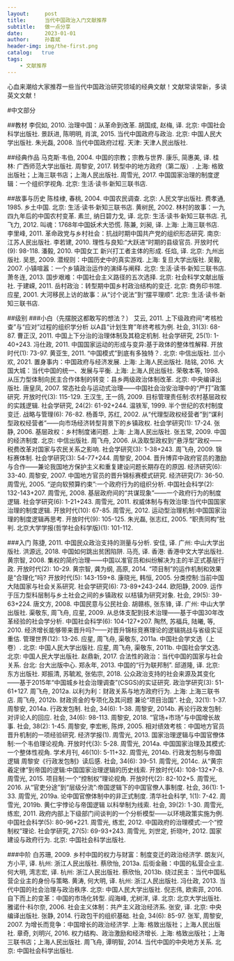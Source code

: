 ```yaml
---
layout:     post
title:      当代中国政治入门文献推荐
subtitle:   做一点分享
date:       2023-01-01
author:     孙喜斌
header-img: img/the-first.png
catalog:   true
tags:
    - 文献推荐
---
```

心血来潮给大家推荐一些当代中国政治研究领域的经典文献！文献常读常新，多读英文文献！

#中文部分

##教材
李侃如, 2010. 治理中国：从革命到改革. 胡国成, 赵梅, 译. 北京: 中国社会科学出版社.
景跃进, 陈明明, 肖滨, 2015. 当代中国政府与政治. 北京: 中国人民大学出版社.
朱光磊, 2008. 当代中国政府过程. 天津: 天津人民出版社.

##经典作品
马克斯·韦伯, 2004. 中国的宗教；宗教与世界. 康乐, 简惠美, 译. 桂林: 广西师范大学出版社.
周黎安, 2017. 转型中的地方政府（第二版）. 上海: 格致出版社；上海三联书店；上海人民出版社.
周雪光, 2017. 中国国家治理的制度逻辑：一个组织学视角. 北京: 生活·读书·新知三联书店.

##故事与历史
陈桂棣, 春桃, 2004. 中国农民调查. 北京: 人民文学出版社.
费孝通, 1985. 乡土中国. 北京: 生活·读书·新知三联书店.
黄树民, 2002. 林村的故事：一九四九年后的中国农村变革. 素兰, 纳日碧力戈, 译. 北京: 生活·读书·新知三联书店.
孔飞力, 2012. 叫魂：1768年中国妖术大恐慌. 陈兼, 刘昶, 译. 上海: 上海三联书店.
李里峰, 2011. 革命政党与乡村社会：抗战时期中国共产党的组织形态研究. 南京: 江苏人民出版社.
李若建, 2010. 理性与良知:“大跃进”时期的县级官员. 开放时代(9): 98-118.
潘毅, 2010. 中国女工  新兴打工者主体的形成. 任焰, 译. 北京: 九州出版社.
吴思, 2009. 潜规则：中国历史中的真实游戏. 上海: 复旦大学出版社.
吴毅, 2007. 小镇喧嚣：一个乡镇政治运作的演绎与阐释. 北京: 生活·读书·新知三联书店.
萧冬连, 2013. 国步艰难：中国社会主义路径的五次选择. 北京: 社会科学文献出版社.
于建嵘, 2011. 岳村政治：转型期中国乡村政治结构的变迁. 北京: 商务印书馆.
应星, 2001. 大河移民上访的故事：从“讨个说法”到“摆平理顺”. 北京: 生活·读书·新知三联书店.

##级别
###小白（先摆脱这都敢写的想法？）
艾云, 2011. 上下级政府间“考核检查”与“应对”过程的组织学分析  以A县“计划生育”年终考核为例. 社会, 31(3): 68-87.
曹正汉, 2011. 中国上下分治的治理体制及其稳定机制. 社会学研究, 25(1): 1-40+243.
冯仕政, 2011. 中国国家运动的形成与变异:基于政体的整体性解释. 开放时代(1): 73-97.
黄亚生, 2011. “中国模式”到底有多独特？. 北京: 中信出版社.
兰小欢, 2021. 置身事内：中国政府与经济发展. 上海: 上海人民出版社.
陆铭, 2016. 大国大城：当代中国的统一、发展与平衡. 上海: 上海人民出版社.
荣敬本等, 1998. 从压力型体制向民主合作体制的转变：县乡两级政治体制改革. 北京: 中央编译出版社.
唐皇凤, 2007. 常态社会与运动式治理——中国社会治安治理中的“严打”政策研究. 开放时代(3): 115-129.
王汉生, 王一鸽, 2009. 目标管理责任制:农村基层政权的实践逻辑. 社会学研究, 24(2): 61-92+244.
温铁军, 1999. 半个世纪的农村制度变迁. 战略与管理(6): 76-82.
杨善华, 苏红, 2002. 从“代理型政权经营者”到“谋利型政权经营者”——向市场经济转型背景下的乡镇政权. 社会学研究(1): 17-24.
张静, 2006. 基层政权：乡村制度诸问题. 上海: 上海人民出版社.
张五常, 2009. 中国的经济制度. 北京: 中信出版社.
周飞舟, 2006. 从汲取型政权到“悬浮型”政权——税费改革对国家与农民关系之影响. 社会学研究(3): 1-38+243.
周飞舟, 2009. 锦标赛体制. 社会学研究(3): 54-77+244.
周黎安, 2004. 晋升博弈中政府官员的激励与合作——兼论我国地方保护主义和重复建设问题长期存在的原因. 经济研究(6): 33-40.
周黎安, 2007. 中国地方官员的晋升锦标赛模式研究. 经济研究(7): 36-50.
周雪光, 2005. “逆向软预算约束”:一个政府行为的组织分析. 中国社会科学(2): 132-143+207.
周雪光, 2008. 基层政府间的“共谋现象”——一个政府行为的制度逻辑. 社会学研究(6): 1-21+243.
周雪光, 2011. 权威体制与有效治理:当代中国国家治理的制度逻辑. 开放时代(10): 67-85.
周雪光, 2012. 运动型治理机制:中国国家治理的制度逻辑再思考. 开放时代(9): 105-125.
朱光磊, 张志红, 2005. “职责同构”批判. 北京大学学报(哲学社会科学版)(1): 101-112.


###入门
陈捷, 2011. 中国民众政治支持的测量与分析. 安佳, 译. 广州: 中山大学出版社.
洪源远, 2018. 中国如何跳出贫困陷阱. 马亮, 译. 香港: 香港中文大学出版社.
黄宗智, 2008. 集权的简约治理——中国以准官员和纠纷解决为主的半正式基层行政. 开放时代(2): 10-29.
黄宗智, 龚为纲, 高原, 2014. “项目制”的运作机制和效果是“合理化”吗? 开放时代(5): 143-159+8.
康晓光, 韩恒, 2005. 分类控制:当前中国大陆国家与社会关系研究. 社会学研究(6): 73-89+243-244.
欧阳静, 2009. 运作于压力型科层制与乡土社会之间的乡镇政权  以桔镇为研究对象. 社会, 29(5): 39-63+224.
唐文方, 2008. 中国民意与公民社会. 胡赣栋, 张东锋, 译. 广州: 中山大学出版社.
渠敬东, 周飞舟, 应星, 2009. 从总体支配到技术治理——基于中国30年改革经验的社会学分析. 中国社会科学(6): 104-127+207.
陶然, 苏福兵, 陆曦, 等, 2010. 经济增长能够带来晋升吗?——对晋升锦标竞赛理论的逻辑挑战与省级实证重估. 管理世界(12): 13-26.
应星, 周飞舟, 渠敬东, 2011a. 中国社会学文选（上卷）. 北京: 中国人民大学出版社.
应星, 周飞舟, 渠敬东, 2011b. 中国社会学文选. 北京: 中国人民大学出版社.
赵鼎新, 2017. 合法性的政治：当代中国的国家与社会关系. 台北: 台大出版中心.
郑永年, 2013. 中国的“行为联邦制”. 邱道隆, 译. 北京: 东方出版社.
郑振清, 苏毓淞, 张佑宗, 2018. 公众政治支持的社会来源及其变化——基于2015年“中国城乡社会治理调查”(CSGS)的实证研究. 政治学研究(3): 51-61+127.
周飞舟, 2012a. 以利为利：财政关系与地方政府行为. 上海: 上海三联书店.
周飞舟, 2012b. 财政资金的专项化及其问题  兼论“项目治国”. 社会, 32(1): 1-37.
周黎安, 2014a. 行政发包制. 社会, 34(6): 1-38.
周黎安, 2014b. 再论行政发包制:对评论人的回应. 社会, 34(6): 98-113.
周黎安, 2018. “官场+市场”与中国增长故事. 社会, 38(2): 1-45.
周黎安, 李宏彬, 陈烨, 2005. 相对绩效考核：中国地方官员晋升机制的一项经验研究. 经济学报(1).
周雪光, 2013. 国家治理逻辑与中国官僚体制:一个韦伯理论视角. 开放时代(3): 5-28.
周雪光, 2014a. 中国国家治理及其模式:一个整体性视角. 学术月刊, 46(10): 5-11+32.
周雪光, 2014b. 行政发包制与帝国逻辑  周黎安《行政发包制》读后感. 社会, 34(6): 39-51.
周雪光, 2014c. 从“黄宗羲定律”到帝国的逻辑:中国国家治理逻辑的历史线索. 开放时代(4): 108-132+7-8.
周雪光, 2015. 项目制:一个“控制权”理论视角. 开放时代(2): 82-102+5.
周雪光, 2016. 从“官吏分途”到“层级分流”:帝国逻辑下的中国官僚人事制度. 社会, 36(1): 1-33.
周雪光, 2019a. 论中国官僚体制中的非正式制度. 清华社会科学, 1(1): 7-42.
周雪光, 2019b. 黄仁宇悖论与帝国逻辑  以科举制为线索. 社会, 39(2): 1-30.
周雪光, 练宏, 2011. 政府内部上下级部门间谈判的一个分析模型——以环境政策实施为例. 中国社会科学(5): 80-96+221.
周雪光, 练宏, 2012. 中国政府的治理模式:一个“控制权”理论. 社会学研究, 27(5): 69-93+243.
周雪光, 刘世定, 折晓叶, 2012. 国家建设与政府行为. 北京: 中国社会科学出版社.

###中阶
白苏珊, 2009. 乡村中国的权力与财富：制度变迁的政治经济学. 朗友兴, 方小平, 译. 杭州: 浙江人民出版社.
蔡欣怡, 2013a. 后街金融：中国的私营企业主. 何大明, 湾志宏, 译. 杭州: 浙江人民出版社.
蔡欣怡, 2013b. 绕过民主：当代中国私营企业主的身份与策略. 黄涛, 何大明, 译. 杭州: 浙江人民出版社.
冯仕政, 2013. 当代中国的社会治理与政治秩序. 北京: 中国人民大学出版社.
倪志伟, 欧索菲, 2016. 自下而上的变革：中国的市场化转型. 阎海峰, 尤树洋, 译. 北京: 北京大学出版社.
雅诺什·科尔奈, 2006. 社会主义体制：共产主义政治经济系. 张安, 译. 北京: 中央编译出版社.
张静, 2014. 行政包干的组织基础. 社会, 34(6): 85-97.
张军, 周黎安, 2007. 为增长而竞争：中国增长的政治经济学. 上海: 格致出版社；上海人民出版社.
章奇, 刘明兴, 2016. 权力结构、政治激励和经济增长. 上海: 格致出版社；上海三联书店；上海人民出版社.
周飞舟, 谭明智, 2014. 当代中国的中央地方关系. 北京: 中国社会科学出版社.
